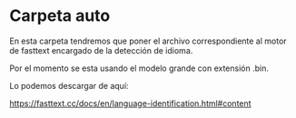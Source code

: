# Carpeta auto

En esta carpeta tendremos que poner el archivo correspondiente al motor de fasttext encargado de la detección de idioma.

Por el momento se esta usando el modelo grande con extensión .bin.

Lo podemos descargar de aquí:

https://fasttext.cc/docs/en/language-identification.html#content
